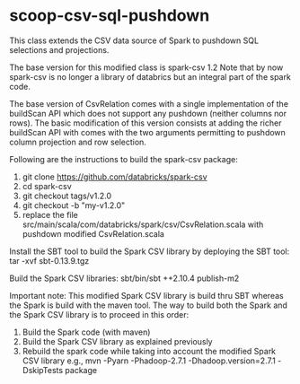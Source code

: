 # scoop-csv-sql-pushdown
This class extends the CSV data source of Spark to pushdown SQL selections and projections.

The base version for this modified class is spark-csv 1.2
Note that by now spark-csv is no longer a library of databrics but an integral part of the spark code.

The base version of CsvRelation comes with a single implementation of the buildScan API which does not support any pushdown (neither columns nor rows).
The basic modification of this version consists at adding the richer buildScan API with comes with the two arguments permitting to pushdown column projection and row selection.

Following are the instructions to build the spark-csv package:
1. git clone https://github.com/databricks/spark-csv
2. cd spark-csv
3. git checkout tags/v1.2.0
4. git checkout -b "my-v1.2.0"
5. replace the file src/main/scala/com/databricks/spark/csv/CsvRelation.scala with pushdown modified CsvRelation.scala

Install the SBT tool to build the Spark CSV library by deploying the SBT tool:
tar -xvf sbt-0.13.9.tgz

Build the Spark CSV libraries:
sbt/bin/sbt ++2.10.4 publish-m2

Important note:
This modified Spark CSV library is build thru SBT whereas the Spark is build with the maven tool.
The way to build both the Spark and the Spark CSV library is to proceed in this order:
1. Build the Spark code (with maven)
2. Build the Spark CSV library as explained previously
3. Rebuild the spark code while taking into account the modified Spark CSV library
e.g.,  mvn -Pyarn -Phadoop-2.7.1 -Dhadoop.version=2.7.1 -DskipTests package


